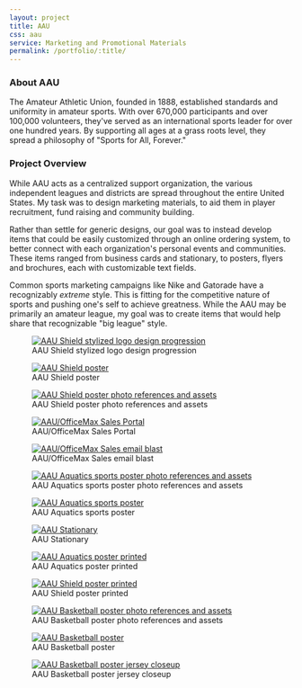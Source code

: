 ```yaml
---
layout: project
title: AAU
css: aau
service: Marketing and Promotional Materials
permalink: /portfolio/:title/
---
```


### About AAU

The Amateur Athletic Union, founded in 1888, established standards and uniformity in amateur sports. With over 670,000 participants and over 100,000 volunteers, they've served as an international sports leader for over one hundred years. By supporting all ages at a grass roots level, they spread a philosophy of "Sports for All, Forever."

### Project Overview

While AAU acts as a centralized support organization, the various independent leagues and districts are spread throughout the entire United States. My task was to design marketing materials, to aid them in player recruitment, fund raising and community building. 

Rather than settle for generic designs, our goal was to instead develop items that could be easily customized through an online ordering system, to better connect with each organization's personal events and communities. These items ranged from business cards and stationary, to posters, flyers and brochures, each with customizable text fields.

Common sports marketing campaigns like Nike and Gatorade have a recognizably *extreme* style. This is fitting for the competitive nature of sports and pushing one's self to achieve greatness. While the AAU may be primarily an amateur league, my goal was to create items that would help share that recognizable "big league" style.


<div class="masonry gallery" itemscope itemtype="http://schema.org/ImageGallery">
	<figure itemprop="associatedMedia" itemscope itemtype="http://schema.org/ImageObject" class="masonry-item project-gallery-item full gallery-item_aau-shield">
		<a href="http://cha.se.net/portfolio/aau/gallery/aau-logo-stylized-forweb.jpg" itemprop="contentUrl" data-size="2912x650">
			<img src="http://cha.se.net/portfolio/aau/gallery/aau-logo-stylized-forweb-thumb.jpg" itemprop="thumbnail" alt="AAU Shield stylized logo design progression" class="gallery-image" />
		</a>
		<figcaption itemprop="caption description">AAU Shield stylized logo design progression</figcaption>
	</figure>
	<figure itemprop="associatedMedia" itemscope itemtype="http://schema.org/ImageObject" class="masonry-item project-gallery-item large">
		<a href="gallery/aau-poster-shield-forweb-thumb.jpg" itemprop="contentUrl" data-size="600x900">
			<img src="gallery/aau-poster-shield-forweb-thumb.jpg" itemprop="thumbnail" alt="AAU Shield poster" class="gallery-image" />
		</a>
		<figcaption itemprop="caption description">AAU Shield poster</figcaption>
	</figure>
	<figure itemprop="associatedMedia" itemscope itemtype="http://schema.org/ImageObject" class="masonry-item project-gallery-item narrow">
		<a href="gallery/aau-poster-shield-assets-forweb.jpg" itemprop="contentUrl" data-size="870x900">
			<img src="gallery/aau-poster-shield-assets-forweb-thumb.jpg" itemprop="thumbnail" alt="AAU Shield poster photo references and assets" class="gallery-image" />
		</a>
		<figcaption itemprop="caption description">AAU Shield poster photo references and assets</figcaption>
	</figure>
	<figure itemprop="associatedMedia" itemscope itemtype="http://schema.org/ImageObject" class="masonry-item project-gallery-item half">
		<a href="gallery/aau-webportal-forweb.jpg" itemprop="contentUrl" data-size="1400x934">
			<img src="gallery/aau-webportal-forweb-thumb.jpg" itemprop="thumbnail" alt="AAU/OfficeMax Sales Portal" class="gallery-image" />
		</a>
		<figcaption itemprop="caption description">AAU/OfficeMax Sales Portal</figcaption>
	</figure>
	<figure itemprop="associatedMedia" itemscope itemtype="http://schema.org/ImageObject" class="masonry-item project-gallery-item half">
		<a href="gallery/aau-emailblast-forweb.jpg" itemprop="contentUrl" data-size="1400x934">
			<img src="gallery/aau-emailblast-forweb-thumb.jpg" itemprop="thumbnail" alt="AAU/OfficeMax Sales email blast" class="gallery-image" />
		</a>
		<figcaption itemprop="caption description">AAU/OfficeMax Sales email blast</figcaption>
	</figure>
	<figure itemprop="associatedMedia" itemscope itemtype="http://schema.org/ImageObject" class="masonry-item project-gallery-item narrow">
		<a href="gallery/aau-poster-aquatics-assets-forweb.jpg" itemprop="contentUrl" data-size="900x900">
			<img src="gallery/aau-poster-aquatics-assets-forweb-thumb.jpg" itemprop="thumbnail" alt="AAU Aquatics sports poster photo references and assets" class="gallery-image" />
		</a>
		<figcaption itemprop="caption description">AAU Aquatics sports poster photo references and assets</figcaption>
	</figure>
	<figure itemprop="associatedMedia" itemscope itemtype="http://schema.org/ImageObject" class="masonry-item project-gallery-item large">
		<a href="gallery/aau-poster-aquatics-forweb.jpg" itemprop="contentUrl" data-size="600x900">
			<img src="gallery/aau-poster-aquatics-forweb-thumb.jpg" itemprop="thumbnail" alt="AAU Aquatics sports poster" class="gallery-image" />
		</a>
		<figcaption itemprop="caption description">AAU Aquatics sports poster</figcaption>
	</figure>
	<figure itemprop="associatedMedia" itemscope itemtype="http://schema.org/ImageObject" class="masonry-item project-gallery-item large">
		<a href="gallery/aau-stationary-forweb.jpg" itemprop="contentUrl" data-size="1200x800">
			<img src="gallery/aau-stationary-forweb-thumb.jpg" itemprop="thumbnail" alt="AAU Stationary" class="gallery-image" />
		</a>
		<figcaption itemprop="caption description">AAU Stationary</figcaption>
	</figure>
	<figure itemprop="associatedMedia" itemscope itemtype="http://schema.org/ImageObject" class="masonry-item project-gallery-item small">
		<a href="gallery/aau-poster-aquatics-print-forweb.jpg" itemprop="contentUrl" data-size="1412x900">
			<img src="gallery/aau-poster-aquatics-print-forweb-thumb.jpg" itemprop="thumbnail" alt="AAU Aquatics poster printed" class="gallery-image" />
		</a>
		<figcaption itemprop="caption description">AAU Aquatics poster printed</figcaption>
	</figure>
	<figure itemprop="associatedMedia" itemscope itemtype="http://schema.org/ImageObject" class="masonry-item project-gallery-item small">
		<a href="gallery/aau-poster-shield-print-forweb.jpg" itemprop="contentUrl" data-size="1327x900">
			<img src="gallery/aau-poster-shield-print-forweb-thumb.jpg" itemprop="thumbnail" alt="AAU Shield poster printed" class="gallery-image" />
		</a>
		<figcaption itemprop="caption description">AAU Shield poster printed</figcaption>
	</figure>
	<figure itemprop="associatedMedia" itemscope itemtype="http://schema.org/ImageObject" class="masonry-item project-gallery-item small">
		<a href="gallery/aau-poster-basketball-assets-forweb.jpg" itemprop="contentUrl" data-size="767x900">
			<img src="gallery/aau-poster-basketball-assets-forweb-thumb.jpg" itemprop="thumbnail" alt="AAU Basketball poster photo references and assets" class="gallery-image" />
		</a>
		<figcaption itemprop="caption description">AAU Basketball poster photo references and assets</figcaption>
	</figure>
	<figure itemprop="associatedMedia" itemscope itemtype="http://schema.org/ImageObject" class="masonry-item project-gallery-item large">
		<a href="gallery/aau-poster-basketball-forweb.jpg" itemprop="contentUrl" data-size="600x900">
			<img src="gallery/aau-poster-basketball-forweb-thumb.jpg" itemprop="thumbnail" alt="AAU Basketball poster" class="gallery-image" />
		</a>
		<figcaption itemprop="caption description">AAU Basketball poster</figcaption>
	</figure>
	<figure itemprop="associatedMedia" itemscope itemtype="http://schema.org/ImageObject" class="masonry-item project-gallery-item small">
		<a href="gallery/aau-poster-basketball-closeup-forweb.jpg" itemprop="contentUrl" data-size="1028x900">
			<img src="gallery/aau-poster-basketball-closeup-forweb-thumb.jpg" itemprop="thumbnail" alt="AAU Basketball poster jersey closeup" class="gallery-image" />
		</a>
		<figcaption itemprop="caption description">AAU Basketball poster jersey closeup</figcaption>
	</figure>
</div>